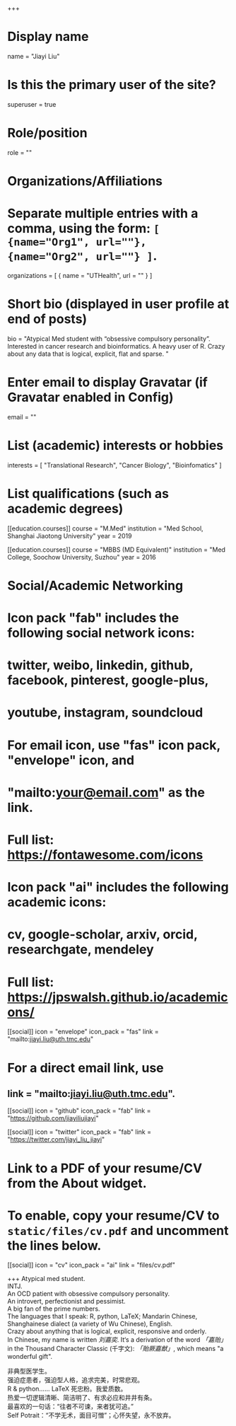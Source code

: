 +++
# Display name
name = "Jiayi Liu"

# Is this the primary user of the site?
superuser = true

# Role/position
role = ""

# Organizations/Affiliations
#   Separate multiple entries with a comma, using the form: `[ {name="Org1", url=""}, {name="Org2", url=""} ]`.
organizations = [ { name = "UTHealth", url = "" } ]

# Short bio (displayed in user profile at end of posts)
bio = "Atypical Med student with “obsessive compulsory personality”.  Interested in cancer research and bioinformatics.  A heavy user of R. Crazy about any data that is logical, explicit, flat and sparse. "

# Enter email to display Gravatar (if Gravatar enabled in Config)
email = ""

# List (academic) interests or hobbies
interests = [
  "Translational Research",
  "Cancer Biology",
  "Bioinfomatics"
]

# List qualifications (such as academic degrees)
[[education.courses]]
  course = "M.Med"
  institution = "Med School, Shanghai Jiaotong University"
  year = 2019

[[education.courses]]
  course = "MBBS (MD Equivalent)"
  institution = "Med College, Soochow University, Suzhou"
  year = 2016

# Social/Academic Networking
#
# Icon pack "fab" includes the following social network icons:
#
#   twitter, weibo, linkedin, github, facebook, pinterest, google-plus,
#   youtube, instagram, soundcloud
#
#   For email icon, use "fas" icon pack, "envelope" icon, and
#   "mailto:your@email.com" as the link.
#
#   Full list: https://fontawesome.com/icons
#
# Icon pack "ai" includes the following academic icons:
#
#   cv, google-scholar, arxiv, orcid, researchgate, mendeley
#
#   Full list: https://jpswalsh.github.io/academicons/

[[social]]
  icon = "envelope"
  icon_pack = "fas"
  link = "mailto:jiayi.liu@uth.tmc.edu"  
# For a direct email link, use      
##  link = "mailto:jiayi.liu@uth.tmc.edu".

[[social]]
  icon = "github"
  icon_pack = "fab"
  link = "https://github.com/jiayiliujiayi"

[[social]]
  icon = "twitter"
  icon_pack = "fab"
  link = "https://twitter.com/jiayi_liu_jiayi"

# Link to a PDF of your resume/CV from the About widget.
# To enable, copy your resume/CV to `static/files/cv.pdf` and uncomment the lines below.
 [[social]]
   icon = "cv"
   icon_pack = "ai"
   link = "files/cv.pdf"

+++
Atypical med student.  
INTJ.  
An OCD patient with obsessive compulsory personality.  
An introvert, perfectionist and pessimist.  
A big fan of the prime numbers.  
The languages that I speak: R, python, LaTeX; Mandarin Chinese, Shanghainese dialect (a variety of Wu Chinese), English.  
Crazy about anything that is logical, explicit, responsive and orderly.  
In Chinese, my name is written *刘嘉奕*. It‘s a derivation of the word *「嘉贻」* in the Thousand Character Classic (千字文): *「貽厥嘉猷」*, which means "a wonderful gift".  

非典型医学生。  
强迫症患者，强迫型人格，追求完美，时常悲观。  
R \& python…… LaTeX 死忠粉。我爱质数。  
热爱一切逻辑清晰、简洁明了、有求必应和井井有条。  
最喜欢的一句话：“往者不可谏，来者犹可追。”  
Self Potrait：“不学无术，面目可憎”；心怀失望，永不放弃。  
